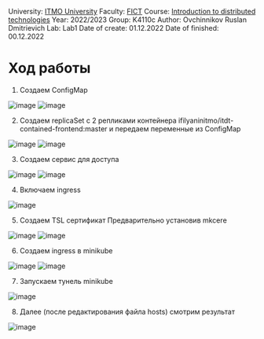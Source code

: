 University: [ITMO University](https://itmo.ru/ru/)
Faculty: [FICT](https://fict.itmo.ru)
Course: [Introduction to distributed technologies](https://github.com/itmo-ict-faculty/introduction-to-distributed-technologies)
Year: 2022/2023
Group: K4110c
Author: Ovchinnikov Ruslan Dmitrievich
Lab: Lab1
Date of create: 01.12.2022
Date of finished: 00.12.2022

# Ход работы
1) Создаем ConfigMap

![image](https://user-images.githubusercontent.com/79364379/206775760-0b75f455-a45d-45d7-9335-17e45bbb851b.png)
![image](https://user-images.githubusercontent.com/79364379/206775692-7b1a71fa-a395-462c-bf09-b75cabfff5eb.png)

2) Создаем replicaSet с 2 репликами контейнера ifilyaninitmo/itdt-contained-frontend:master и передаем переменные из ConfigMap

![image](https://user-images.githubusercontent.com/79364379/206776098-f036b9a2-d808-4604-9d63-bf25b0bc9e7c.png)
![image](https://user-images.githubusercontent.com/79364379/206776186-7ca89329-588e-4b77-bd14-4c8b9b20c2d5.png)

3) Создаем сервис для доступа

![image](https://user-images.githubusercontent.com/79364379/206776424-9d1e510a-d341-4322-88b4-6612baf3a857.png)
![image](https://user-images.githubusercontent.com/79364379/206776546-65c17a94-6375-40dd-b2f1-65d3008659bb.png)

4) Включаем ingress

![image](https://user-images.githubusercontent.com/79364379/206776810-cb6d0959-73a6-4fc2-a594-34ce890f5867.png)

5) Создаем TSL сертификат
Предварительно установив mkcerе

![image](https://user-images.githubusercontent.com/79364379/206779063-c676c1e3-6f66-4820-92d4-820c29ab5f96.png)
![image](https://user-images.githubusercontent.com/79364379/206782175-a25d7421-f90d-4a91-aed9-8c0debbdf308.png)

6) Создаем ingress в minikube

![image](https://user-images.githubusercontent.com/79364379/206855860-b056a613-7adc-41d9-8124-42ec12d5b495.png)
![image](https://user-images.githubusercontent.com/79364379/206855863-5b6dcb66-ef33-4539-9c09-c1c609189bab.png)

7) Запускаем тунель minikube

![image](https://user-images.githubusercontent.com/79364379/206857781-5c24fa67-ebee-4d74-ad50-5467c58af6a6.png)

8) Далее (после редактирования файла hosts) смотрим результат

![image](https://user-images.githubusercontent.com/79364379/206857823-b285c127-2ccf-478e-b17b-ab2d580a41bf.png)




